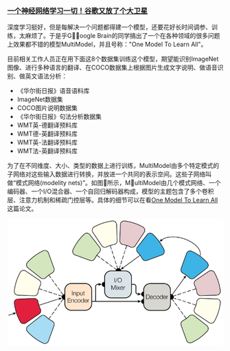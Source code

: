 ### [一个神经网络学习一切！谷歌又放了个大卫星](http://mp.weixin.qq.com/s/ARnDNJkLSkTOBtQ7w50cSg)

深度学习挺好，但是每解决一个问题都得建一个模型，还要花好长时间调参、训练，太麻烦了。于是乎Google Brain的同学搞出了一个在各种领域的很多问题上效果都不错的模型MultiModel，并且号称："One Model To Learn All"。

目前相关工作人员正在用下面这8个数据集训练这个模型，期望能识别ImageNet图像、进行多种语言的翻译、在COCO数据集上根据图片生成文字说明、做语音识别、做英文语法分析：

- 《华尔街日报》语音语料库
- ImageNet数据集
- COCO图片说明数据集
- 《华尔街日报》句法分析数据集
- WMT英-德翻译预料库
- WMT德-英翻译预料库
- WMT英-法翻译预料库
- WMT法-英翻译预料库

为了在不同维度、大小、类型的数据上进行训练，MultiModel由多个特定模式的子网络对这些输入数据进行转换，并放进一个共同的表示空间。这些子网络叫做“模式网络(modelity nets)”。如图所示，MultiModel由几个模式网络、一个编码器、一个I/O混合器、一个自回归解码器构成，模型的主题包含了多个卷积层、注意力机制和稀疏门控层等。具体的细节可以在看[One Model To Learn All](https://arxiv.org/pdf/1706.05137.pdf)这篇论文。

![](./Images/wk2/1.png)

